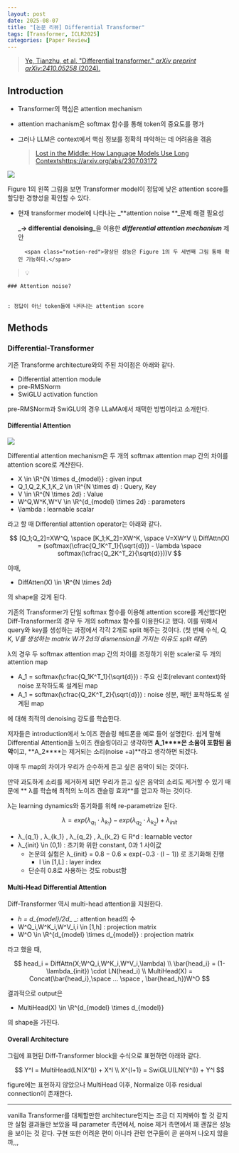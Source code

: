 ```yaml
---
layout: post
date: 2025-08-07
title: "[논문 리뷰] Differential Transformer"
tags: [Transformer, ICLR2025]
categories: [Paper Review]
---
```


> [Ye, Tianzhu, et al. "Differential transformer." ](https://arxiv.org/abs/2410.05258)[_arXiv preprint arXiv:2410.05258_](https://arxiv.org/abs/2410.05258)[ (2024).](https://arxiv.org/abs/2410.05258)



## Introduction

- Transformer의 핵심은 attention mechanism
- attention machanism은 softmax 함수를 통해 token의 중요도를 평가
- 그러나 LLM은 context에서 핵심 정보를 정확히 파악하는 데 어려움을 겪음

	> [Lost in the Middle: How Language Models Use Long Contextshttps://arxiv.org/abs/2307.03172](https://arxiv.org/abs/2307.03172)


![](https://prod-files-secure.s3.us-west-2.amazonaws.com/542b861c-36a8-4051-84e5-8804b6728dba/9083ea56-691a-4752-ae26-47f403431ac8/image.png?X-Amz-Algorithm=AWS4-HMAC-SHA256&X-Amz-Content-Sha256=UNSIGNED-PAYLOAD&X-Amz-Credential=ASIAZI2LB4666GXRDLZ5%2F20250819%2Fus-west-2%2Fs3%2Faws4_request&X-Amz-Date=20250819T170045Z&X-Amz-Expires=3600&X-Amz-Security-Token=IQoJb3JpZ2luX2VjEHkaCXVzLXdlc3QtMiJHMEUCIHZaqOtLKuLJ9iJ0k6wUeSaxYsWfVqh6OAaH0wFDe%2FQ3AiEAkqt55qLy1Il1hllgD2gU1ICnuGNSlBt%2BeNB8cfKVQ6oqiAQIwv%2F%2F%2F%2F%2F%2F%2F%2F%2F%2FARAAGgw2Mzc0MjMxODM4MDUiDHOJQ3%2BRhZECs%2Bi0DircA%2F3wI5mRULR9j76l5lJz%2Bq7JLyJhpOy7Y3Yxg9VrYcFdDA6qIpX%2BNcYV8KTygTig2GZ9wgBXp%2BwOJtrMwq%2FYqT3bmL2PdaojkYCLzabwdwi2ysG1vol9Kb6evpGu7%2FIaONj5z79gBdIpk4frMqC8622gCArgKDJ4Bih8p7g%2FQWR4d5wJtldb6Hx%2BSDmJv%2Fxn1Gs5i6IGs5642OW5oLBeYYwEi7Aq7ibsIBP2qdxutOoxAZFpqVfFvjUryIx28IbXVhpF1h%2BhpcNt5WnwxHDgq%2Fdnd38ottUjj1IwT8%2FbQyAw8StqM6NkMeX7xpLXtmfZYYj%2FrLZmVJ29NlIUVr6aa8XnEcjWadRw1VGNGcKDoVhxWhx%2FGBIQW%2F8nbAK9qd2IiE%2BCwxKHPUBRxHdfo6cibTF6QwJyaOEAn%2F35MUk5NHXtNT9j4OPv%2FTCn1k09N3VVIHmz2XO%2FPAIw7FnJ38ZzOYaR0ZoNeN2i1u3zSkxQj5wJWHlXXCujeOSWEJzNnMuUahLthZhhxaIYzaY5rk6JYumPq55JXfIpnLw6Q8u0LglgaAqv1am7TXsgXu8sZzmr7E0D6ndjJvG7PxE83Z5KC8QO1w4cNFwcYYpfvLs8VG21CclUoJN0VCGQTGUPMPLUksUGOqUBwmMMFHzVb8uk9VMbvIU0b1%2BLdeDaxU6um%2BGYh9kwGXLG0rX1c%2FAZJL0DKBF0OVFfjzJLsLekqwnA41PG0qnM0j97TVMgSB6cgEvfQwbhy7hO1vmKSxFqCwKYdm3CJBQHOrRoqFd6iB9gH04vPyOD98N7xkjjrhemAeGNHB3%2BQpxOjSL%2B9nLQX2rr9RpRffOBiqZsIWSAV1HYnqJnWntCrg8QBblM&X-Amz-Signature=6f4e8acd7a7d09b4666d4aaccc33747440e68d83ffcac2ff8606c65d3979b83e&X-Amz-SignedHeaders=host&x-amz-checksum-mode=ENABLED&x-id=GetObject)


Figure 1의 왼쪽 그림을 보면 Transformer model이 정답에 낮은 attention score를 할당한 경향성을 확인할 수 있다.

- 현재 transformer model에 나타나는 _**attention noise **_문제 해결 필요성

	_**→ differential denoising**_을 이용한 _**differential attention mechanism**_ 제안


		<span class="notion-red">향상된 성능은 Figure 1의 두 세번째 그림 통해 확인 가능하다.</span>


> 💡 


	### Attention noise?


	: 정답이 아닌 token들에 나타나는 attention score



## Methods



### Differential-Transformer


기존 Transforme architecture와의 주된 차이점은 아래와 같다.

- Differential attention module
- pre-RMSNorm
- SwiGLU activation function

pre-RMSNorm과 SwiGLU의 경우 LLaMA에서 채택한 방법이라고 소개한다.



#### Differential Attention


![](https://prod-files-secure.s3.us-west-2.amazonaws.com/542b861c-36a8-4051-84e5-8804b6728dba/116d70b2-1963-4810-9167-f4c7d8a06e8f/image.png?X-Amz-Algorithm=AWS4-HMAC-SHA256&X-Amz-Content-Sha256=UNSIGNED-PAYLOAD&X-Amz-Credential=ASIAZI2LB4666GXRDLZ5%2F20250819%2Fus-west-2%2Fs3%2Faws4_request&X-Amz-Date=20250819T170045Z&X-Amz-Expires=3600&X-Amz-Security-Token=IQoJb3JpZ2luX2VjEHkaCXVzLXdlc3QtMiJHMEUCIHZaqOtLKuLJ9iJ0k6wUeSaxYsWfVqh6OAaH0wFDe%2FQ3AiEAkqt55qLy1Il1hllgD2gU1ICnuGNSlBt%2BeNB8cfKVQ6oqiAQIwv%2F%2F%2F%2F%2F%2F%2F%2F%2F%2FARAAGgw2Mzc0MjMxODM4MDUiDHOJQ3%2BRhZECs%2Bi0DircA%2F3wI5mRULR9j76l5lJz%2Bq7JLyJhpOy7Y3Yxg9VrYcFdDA6qIpX%2BNcYV8KTygTig2GZ9wgBXp%2BwOJtrMwq%2FYqT3bmL2PdaojkYCLzabwdwi2ysG1vol9Kb6evpGu7%2FIaONj5z79gBdIpk4frMqC8622gCArgKDJ4Bih8p7g%2FQWR4d5wJtldb6Hx%2BSDmJv%2Fxn1Gs5i6IGs5642OW5oLBeYYwEi7Aq7ibsIBP2qdxutOoxAZFpqVfFvjUryIx28IbXVhpF1h%2BhpcNt5WnwxHDgq%2Fdnd38ottUjj1IwT8%2FbQyAw8StqM6NkMeX7xpLXtmfZYYj%2FrLZmVJ29NlIUVr6aa8XnEcjWadRw1VGNGcKDoVhxWhx%2FGBIQW%2F8nbAK9qd2IiE%2BCwxKHPUBRxHdfo6cibTF6QwJyaOEAn%2F35MUk5NHXtNT9j4OPv%2FTCn1k09N3VVIHmz2XO%2FPAIw7FnJ38ZzOYaR0ZoNeN2i1u3zSkxQj5wJWHlXXCujeOSWEJzNnMuUahLthZhhxaIYzaY5rk6JYumPq55JXfIpnLw6Q8u0LglgaAqv1am7TXsgXu8sZzmr7E0D6ndjJvG7PxE83Z5KC8QO1w4cNFwcYYpfvLs8VG21CclUoJN0VCGQTGUPMPLUksUGOqUBwmMMFHzVb8uk9VMbvIU0b1%2BLdeDaxU6um%2BGYh9kwGXLG0rX1c%2FAZJL0DKBF0OVFfjzJLsLekqwnA41PG0qnM0j97TVMgSB6cgEvfQwbhy7hO1vmKSxFqCwKYdm3CJBQHOrRoqFd6iB9gH04vPyOD98N7xkjjrhemAeGNHB3%2BQpxOjSL%2B9nLQX2rr9RpRffOBiqZsIWSAV1HYnqJnWntCrg8QBblM&X-Amz-Signature=8c6a3ea1e3f79ce8d70985c3ad39abe423003c70d6b548f77cc6bbcdf43853d9&X-Amz-SignedHeaders=host&x-amz-checksum-mode=ENABLED&x-id=GetObject)


Differential attention mechanism은 두 개의 softmax attention map 간의 차이를 attention score로 계산한다.

- X \in \R^{N \times d\_{model}} : given input
- Q\_1,Q\_2,K\_1,K\_2 \in \R^{N \times d} : Query, Key
- V \in \R^{N \times 2d} : Value
- W^Q,W^K,W^V \in \R^{d\_{model} \times 2d} : parameters
- \lambda : learnable scalar

라고 할 때 Differential attention operator는 아래와 같다.


$$
[Q_1;Q_2]=XW^Q, \space [K_1;K_2]=XW^K, \space V=XW^V \\
DiffAttn(X) = (softmax(\cfrac{Q_1K^T_1}{\sqrt{d}}) - \lambda \space softmax(\cfrac{Q_2K^T_2}{\sqrt{d}}))V
$$


이때,

- DiffAtten(X) \in \R^{N \times 2d}

의 shape을 갖게 된다.


기존의 Transformer가 단일 softmax 함수를 이용해 attention score를 계산했다면 Diff-Transformer의 경우 두 개의 softmax 함수를 이용한다고 했다. 이를 위해서 query와 key를 생성하는 과정에서 각각 2개로 split 해주는 것이다. <span class="notion-red">(첫 번째 수식, </span><span class="notion-red">_Q, K, V를 생성하는 matrix W가 2d의 dismension을 가지는 이유도 split 때문_</span><span class="notion-red">)</span>


 λ의 경우 두 softmax attention map 간의 차이를 조정하기 위한 scaler로 두 개의 attention map

- A\_1 = softmax(\cfrac{Q\_1K^T\_1}{\sqrt{d}}) : 주요 신호(relevant context)와 noise 포착하도록 설계된 map
- A\_1 = softmax(\cfrac{Q\_2K^T\_2}{\sqrt{d}}) : noise 성분, 패턴 포착하도록 설계된 map 

에 대해 최적의 denoising 강도를 학습한다.


저자들은 introduction에서 노이즈 캔슬링 헤드폰을 예로 들어 설명한다. 쉽게 말해 Differential Attention을 노이즈 캔슬링이라고 생각하면 **A\_1****은 소음이 포함된 음악**이고, **A\_2****는 제거되는 소리(noise +a)**라고 생각하면 되겠다. 


이때 두 map의 차이가 우리가 순수하게 듣고 싶은 음악이 되는 것이다. 


만약 과도하게 소리를 제거하게 되면 우리가 듣고 싶은 음악의 소리도 제거할 수 있기 때문에 ** λ를 학습해 최적의 노이즈 캔슬링 효과**를 얻고자 하는 것이다.


λ는 learning dynamics와 동기화를 위해 re-parametrize 된다.


$$
\lambda = exp(\lambda_{q_1} \cdot \lambda_{k_1}) - exp(\lambda_{q_2} \cdot \lambda_{k_2}) + \lambda_{init}
$$

- λ\_{q\_1} , λ\_{k\_1} , λ\_{q\_2} , λ\_{k\_2} ∈ R^d : learnable vector
- λ\_{init} \in (0,1) : 초기화 위한 constant, 0과 1 사이값
	- 논문의 실험은 λ\_{init} = 0.8 − 0.6 × exp(−0.3 · (l − 1)) 로 초기화해 진행
		- l \in [1,L] : layer index
	- 단순히 0.8로 사용하는 것도 robust함


#### **Multi-Head Differential Attention**


Diff-Transformer 역시 multi-head attention을 지원한다.

- _h = d\_{model}/2d__ _: attention head의 수
- W^Q\_i,W^K\_i,W^V\_i,i \in [1,h] : projection matrix
- W^O \in \R^{d\_{model} \times d\_{model}} : projection matrix

라고 했을 때,


$$
head_i = DiffAttn(X;W^Q_i,W^K_i,W^V_i,\lambda) \\
\bar{head_i} = (1-\lambda_{init}) \cdot LN(head_i) \\
MultiHead(X) = Concat(\bar{head_i},\space ... \space , \bar{head_h})W^O
$$


결과적으로 output은

- MultiHead(X) \in \R^{d\_{model} \times d\_{model}}

의 shape을 가진다.



#### Overall Architecture


그림에 표현된 Diff-Transformer block을 수식으로 표현하면 아래와 같다.


$$
Y^l = MultiHead(LN(X^l)) + X^l \\
X^{l+1} = SwiGLU(LN(Y^l)) + Y^l
$$


figure에는 표현하지 않았으나 MultiHead 이후, Normalize 이후 residual connection이 존재한다.


---


vanilla Transformer를 대체할만한 architecture인지는 조금 더 지켜봐야 할 것 같지만 실험 결과들만 보았을 때 parameter 측면에서, noise 제거 측면에서 꽤 괜찮은 성능을 보이는 것 같다. 구현 또한 어려운 편이 아니라 관련 연구들이 곧 쏟아져 나오지 않을까,,,

